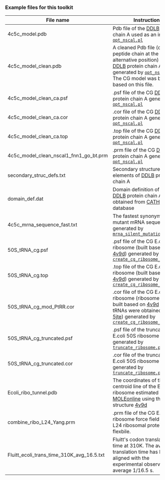 ### Example files for this toolkit

| File name | Instruction |
| ------ | ------ |
| 4c5c_model.pdb | Pdb file of the [DDLB](https://www.rcsb.org/structure/4C5C) protein chain A used as an input of [`opt_nscal.pl`](../../wikis/help_wiki/opt_nscal.pl) |
| 4c5c_model_clean.pdb | A cleaned Pdb file (only has peptide chain at the first alternative position) of the [DDLB](https://www.rcsb.org/structure/4C5C) protein chain A generated by [`opt_nscal.pl`](../../wikis/help_wiki/opt_nscal.pl). The CG model was built based on this file. |
| 4c5c_model_clean_ca.psf | .psf file of the CG [DDLB](https://www.rcsb.org/structure/4C5C) protein chain A generated by [`opt_nscal.pl`](../../wikis/help_wiki/opt_nscal.pl) |
| 4c5c_model_clean_ca.cor | .cor file of the CG [DDLB](https://www.rcsb.org/structure/4C5C) protein chain A generated by [`opt_nscal.pl`](../../wikis/help_wiki/opt_nscal.pl) | 
| 4c5c_model_clean_ca.top | .top file of the CG [DDLB](https://www.rcsb.org/structure/4C5C) protein chain A generated by [`opt_nscal.pl`](../../wikis/help_wiki/opt_nscal.pl) | 
| 4c5c_model_clean_nscal1_fnn1_go_bt.prm | .prm file of the CG [DDLB](https://www.rcsb.org/structure/4C5C) protein chain A generated by [`opt_nscal.pl`](../../wikis/help_wiki/opt_nscal.pl) | 
| secondary_struc_defs.txt | Secondary structure elements of [DDLB](https://www.rcsb.org/structure/4C5C) protein chain A  |
| domain_def.dat | Domain definition of the CG [DDLB](https://www.rcsb.org/structure/4C5C) protein chain A obtained from [CATH](https://www.cathdb.info/) database |
| 4c5c_mrna_sequence_fast.txt | The fastest synonymous mutant mRNA sequence generated by [`mrna_silent_mutation.pl`](../../wikis/help_wiki/mrna_silent_mutation.pl) |
| 50S_tRNA_cg.psf | .psf file of the CG E.coli 50S ribosome (built based on [4v9d](https://www.rcsb.org/structure/4V9D)) generated by [`create_cg_ribosome_model.py`](../../wikis/create_cg_ribosome_model.py) |
| 50S_tRNA_cg.top | .top file of the CG E.coli 50S ribosome (built based on [4v9d](https://www.rcsb.org/structure/4V9D)) generated by [`create_cg_ribosome_model.py`](../../wikis/create_cg_ribosome_model.py) |
| 50S_tRNA_cg_mod_PtRR.cor | .cor file of the CG E.coli 50S ribosome (ribosome was built based on [4v9d](https://www.rcsb.org/structure/4V9D) and tRNAs were obtained from [5jte](https://www.rcsb.org/structure/5JTE)) generated by [`create_cg_ribosome_model.py`](../../wikis/create_cg_ribosome_model.py) |
| 50S_tRNA_cg_truncated.psf | .psf file of the truncated CG E.coli 50S ribosome generated by [`truncate_ribosome.py`](../../wikis/truncate_ribosome.py) |
| 50S_tRNA_cg_truncated.cor | .cor file of the truncated CG E.coli 50S ribosome generated by [`truncate_ribosome.py`](../../wikis/truncate_ribosome.py) |
| Ecoli_ribo_tunnel.pdb | The coordinates of the centroid line of the Ecoli ribosome estimated by [MOLEonline](https://mole.upol.cz/) using the structure [4v9d](https://www.rcsb.org/structure/4V9D) |
| combine_ribo_L24_Yang.prm | .prm file of the CG E.coli 50S ribosome force field with the L24 ribosomal protein flexbile. |
| Fluitt_ecoli_trans_time_310K_avg_16.5.txt | Fluitt's codon translation time at 310K. The average translation time has been aligned with the experimental observed average 1/16.5 s. |